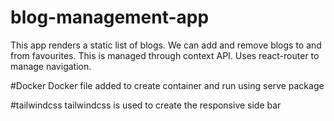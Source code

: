 # blog-management-app

This app renders a static list of blogs. We can add and remove blogs to and from favourites. This is managed through context API.
Uses react-router to manage navigation.

#Docker
Docker file added to create container and run using serve package

#tailwindcss
tailwindcss is used to create the responsive side bar 
